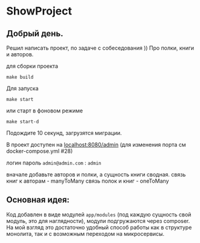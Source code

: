 
# ShowProject

## Добрый день.
Решил написать проект, по задаче с собеседования )) 
Про полки, книги и авторов.

для сборки проекта

`
make build
`

Для запуска

`
make start
`

или старт в фоновом режиме

`
make start-d 
`

Подождите 10 секунд, загрузятся миграции.

В проект доступен на [localhost:8080/admin](http://localhost:8080/admin) (для изменения порта см docker-compose.yml #28)

логин пароль `admin@admin.com` : `admin`

вначале добавьте авторов и полки, а сущность книги сводная. 
связь книг к авторам - manyToMany
связь полок и книг - oneToMany


## Основная идея:
Код добавлен в виде модулей `app/modules` (под каждую сущность свой модуль, это для наглядности), модули подгружаются через composer. На мой взгляд это достаточно удобный способ работы как в структуре монолита, так и с возможным переходом на микросервисы.




